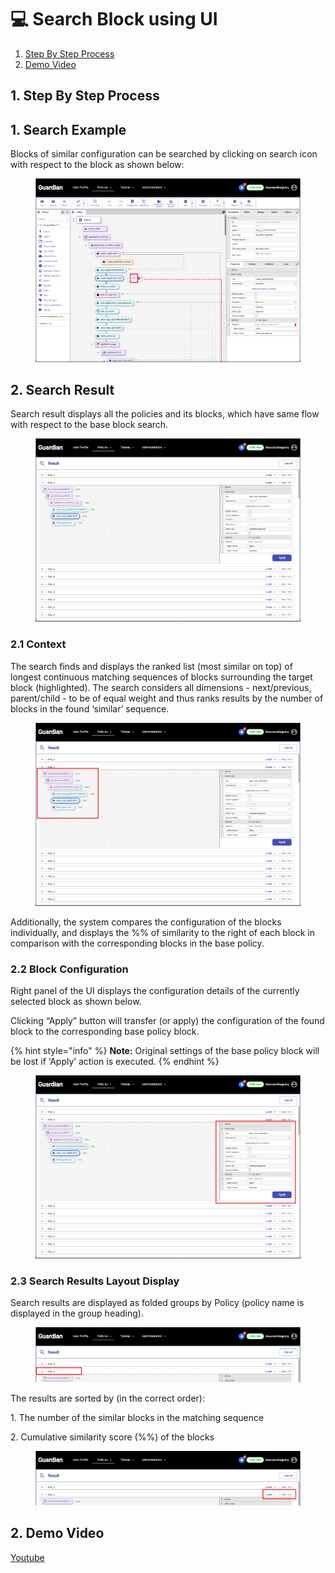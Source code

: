 # 💻 Search Block using UI

1. [Step By Step Process](search-block-using-ui.md#id-1.-step-by-step-process)
2. [Demo Video](search-block-using-ui.md#id-2.-demo-video)

## 1. Step By Step Process

## 1. Search Example

Blocks of similar configuration can be searched by clicking on search icon with respect to the block as shown below:

<figure><img src="../../../../.gitbook/assets/image (10) (1) (1) (1) (1) (1) (1) (1) (1) (1) (1) (1) (1).png" alt=""><figcaption></figcaption></figure>

## 2. Search Result

Search result displays all the policies and its blocks, which have same flow with respect to the base block search.

<figure><img src="../../../../.gitbook/assets/image (1) (1) (1) (1) (1) (1) (1) (1) (1) (1) (1) (1) (1) (1) (1) (1) (1) (1) (1) (1) (1) (1) (1).png" alt=""><figcaption></figcaption></figure>

### 2.1 Context

The search finds and displays the ranked list (most similar on top) of longest continuous matching sequences of blocks surrounding the target block (highlighted). The search considers all dimensions - next/previous, parent/child - to be of equal weight and thus ranks results by the number of blocks in the found ‘similar’ sequence.

<figure><img src="../../../../.gitbook/assets/image (2) (1) (1) (1) (1) (1) (1) (1) (1) (1) (1) (1) (1) (1) (1) (1) (1) (1) (1) (1) (1).png" alt=""><figcaption></figcaption></figure>

Additionally, the system compares the configuration of the blocks individually, and displays the %% of similarity to the right of each block in comparison with the corresponding blocks in the base policy.

### 2.2 Block Configuration

Right panel of the UI displays the configuration details of the currently selected block as shown below.

Clicking “Apply” button will transfer (or apply) the configuration of the found block to the corresponding base policy block.

{% hint style="info" %}
**Note:** Original settings of the base policy block will be lost if ‘Apply’ action is executed.
{% endhint %}

<figure><img src="../../../../.gitbook/assets/image (3) (1) (1) (1) (1) (1) (1) (1) (1) (1) (1) (1) (1) (1) (1) (1) (1) (1) (1) (1) (1) (1).png" alt=""><figcaption></figcaption></figure>

### 2.3 Search Results Layout Display

Search results are displayed as folded groups by Policy (policy name is displayed in the group heading).

<figure><img src="../../../../.gitbook/assets/image (4) (1) (1) (1) (1) (1) (1) (1) (1) (1) (1) (1) (1) (1) (1) (1) (1) (1).png" alt=""><figcaption></figcaption></figure>

The results are sorted by (in the correct order):

1\.     The number of the similar blocks in the matching sequence

2\.     Cumulative similarity score (%%) of the blocks

<figure><img src="../../../../.gitbook/assets/image (5) (1) (1) (1) (1) (1) (1) (1) (1) (1) (1) (1) (1) (1) (1) (1) (1).png" alt=""><figcaption></figcaption></figure>

## 2. Demo Video

[Youtube](https://youtu.be/qvmSPYIZx8k?si=1zSNjIFzzB0iVWCX\&t=108)
